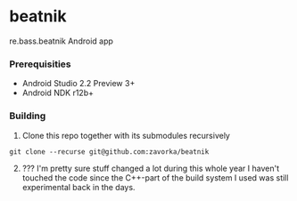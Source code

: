 # beatnik
re.bass.beatnik Android app

### Prerequisities
* Android Studio 2.2 Preview 3+
* Android NDK r12b+

### Building

1. Clone this repo together with its submodules recursively

```
git clone --recurse git@github.com:zavorka/beatnik
```

2. ??? I'm pretty sure stuff changed a lot during this whole year I haven't touched the code since the C++-part of the build system I used was still experimental back in the days.
